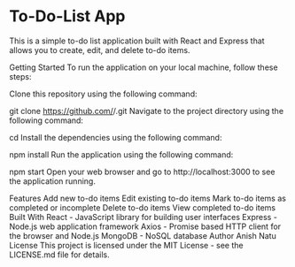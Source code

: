 # To-Do-List App
This is a simple to-do list application built with React and Express that allows you to create, edit, and delete to-do items.

Getting Started
To run the application on your local machine, follow these steps:

Clone this repository using the following command:

git clone https://github.com/<username>/<repository-name>.git
Navigate to the project directory using the following command:

cd <repository-name>
Install the dependencies using the following command:

npm install
Run the application using the following command:

npm start
Open your web browser and go to http://localhost:3000 to see the application running.

Features
Add new to-do items
Edit existing to-do items
Mark to-do items as completed or incomplete
Delete to-do items
View completed to-do items
Built With
React - JavaScript library for building user interfaces
Express - Node.js web application framework
Axios - Promise based HTTP client for the browser and Node.js
MongoDB - NoSQL database
Author
Anish Natu
License
This project is licensed under the MIT License - see the LICENSE.md file for details.
